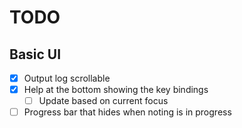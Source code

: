 # TODO

## Basic UI

- [x] Output log scrollable
- [x] Help at the bottom showing the key bindings
  - [ ] Update based on current focus
- [ ] Progress bar that hides when noting is in progress
